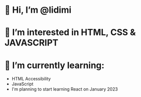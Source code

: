 # 👋 Hi, I’m @lidimi
# 👀 I’m interested in HTML, CSS & JAVASCRIPT
# 🌱 I’m currently learning:
-  HTML Accessibility
-  JavaScript
-  I'm planning to start learning React on January 2023

<!---
lidimi/lidimi is a ✨ special ✨ repository because its `README.md` (this file) appears on your GitHub profile.
You can click the Preview link to take a look at your changes.
--->

